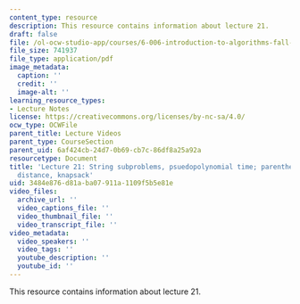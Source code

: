 ```yaml
---
content_type: resource
description: This resource contains information about lecture 21.
draft: false
file: /ol-ocw-studio-app/courses/6-006-introduction-to-algorithms-fall-2011/3484e876d81aba07911a1109f5b5e81e_MIT6_006F11_lec21.pdf
file_size: 741937
file_type: application/pdf
image_metadata:
  caption: ''
  credit: ''
  image-alt: ''
learning_resource_types:
- Lecture Notes
license: https://creativecommons.org/licenses/by-nc-sa/4.0/
ocw_type: OCWFile
parent_title: Lecture Videos
parent_type: CourseSection
parent_uid: 6af424cb-24d7-0b69-cb7c-86df8a25a92a
resourcetype: Document
title: 'Lecture 21: String subproblems, psuedopolynomial time; parenthesization, edit
  distance, knapsack'
uid: 3484e876-d81a-ba07-911a-1109f5b5e81e
video_files:
  archive_url: ''
  video_captions_file: ''
  video_thumbnail_file: ''
  video_transcript_file: ''
video_metadata:
  video_speakers: ''
  video_tags: ''
  youtube_description: ''
  youtube_id: ''
---
```

This resource contains information about lecture 21.